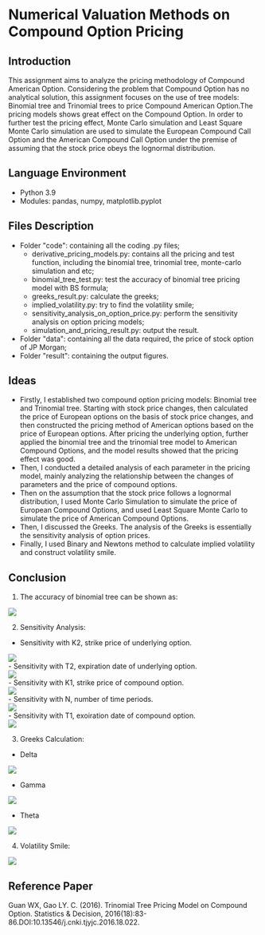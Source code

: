 # Numerical Valuation Methods on Compound Option Pricing
## Introduction
This assignment aims to analyze the pricing methodology of Compound American Option. Considering the problem that Compound Option has no analytical solution,
this assignment focuses on the use of tree models: Binomial tree and Trinomial trees
to price Compound American Option.The pricing models shows great effect on the
Compound Option. In order to further test the pricing effect, Monte
Carlo simulation and Least Square Monte Carlo simulation are used to simulate the European
Compound Call Option and the American Compound Call Option under the
premise of assuming that the stock price obeys the lognormal distribution.

## Language Environment
* Python 3.9
* Modules: pandas, numpy, matplotlib.pyplot

## Files Description
* Folder "code": containing all the coding .py files;
  * derivative_pricing_models.py: contains all the pricing and test function, including the binomial tree, trinomial tree, monte-carlo simulation and etc;
  * binomial_tree_test.py: test the accuracy of binomial tree pricing model with BS formula;
  * greeks_result.py: calculate the greeks;
  * implied_volatility.py: try to find the volatility smile;
  * sensitivity_analysis_on_option_price.py: perform the sensitivity analysis on option pricing models;
  * simulation_and_pricing_result.py: output the result.
* Folder "data": containing all the data required, the price of stock option of JP Morgan;
* Folder "result": containing the output figures.

## Ideas
* Firstly, I established two compound option pricing models: Binomial
tree and Trinomial tree. Starting with stock price changes, then
calculated the price of European options on the basis of stock price changes, and
then constructed the pricing method of American options based on the price of European
options. After pricing the underlying option, further applied the binomial
tree and the trinomial tree model to American Compound Options, and the model
results showed that the pricing effect was good.
* Then, I conducted a detailed analysis of each parameter in the pricing
model, mainly analyzing the relationship between the changes of parameters and
the price of compound options.
* Then on the assumption that the stock price follows a lognormal distribution,
I used Monte Carlo Simulation to simulate the price of European Compound
Options, and used Least Square Monte Carlo to simulate the price of American
Compound Options.
* Then, I discussed the Greeks. The analysis of the Greeks is essentially
the sensitivity analysis of option prices.
* Finally, I used Binary and Newtons method to calculate implied volatility
and construct volatility smile.

## Conclusion
1. The accuracy of binomial tree can be shown as:
<div align=left>
 <img src="https://user-images.githubusercontent.com/101002984/167990027-c72a76cb-3731-4e28-b7ee-1eaabc8e96f4.png" />
</div>

2. Sensitivity Analysis:
- Sensitivity with K2, strike price of underlying option.
 <div align=left>
  <img src="https://user-images.githubusercontent.com/101002984/167990098-754c87bf-5c16-4566-a106-66b0af9b8f10.png" />
  </div>
- Sensitivity with T2, expiration date of underlying option.
  <div align=left>
   <img src="https://user-images.githubusercontent.com/101002984/167990104-0b035c6c-80a9-4535-9b1e-7189b6fc0fbe.png" />
   </div>
- Sensitivity with K1, strike price of compound option.
  <div align=left>
   <img src="https://user-images.githubusercontent.com/101002984/167990106-5b0dc699-98b7-41a2-b72d-7ae5fb518c79.png" />
   </div>
- Sensitivity with N, number of time periods.
   <div align=left>
    <img src="https://user-images.githubusercontent.com/101002984/167990108-2306d021-ece6-46be-8f7e-5de58527da2b.png" />
    </div>
- Sensitivity with T1, exoiration date of compound option.
   <div align=left>
    <img src="https://user-images.githubusercontent.com/101002984/167990109-38ca9550-4a24-4351-9df7-b0dd93360bc5.png" />
    </div> 
    
3. Greeks Calculation:
- Delta
 <div align=left>
  <img src="https://user-images.githubusercontent.com/101002984/167990150-adca22ba-9383-4c35-bd5e-3ad63a972222.png" />
  </div>

- Gamma
 <div align=left>
  <img src="https://user-images.githubusercontent.com/101002984/167990157-7ad2da28-a141-497f-b72d-db0f7100417b.png" />
  </div>
  
- Theta
 <div align=left>
  <img src="https://user-images.githubusercontent.com/101002984/167990158-199b6aa3-2aca-430c-9c61-fb4321ea4796.png" />
  </div>
  
4. Volatility Smile:
 <div align=left>
  <img src="https://user-images.githubusercontent.com/101002984/167990187-f93130bb-583b-47d7-b365-f04d8dfa2845.png" />
  </div>

## Reference Paper
Guan WX, Gao LY. C. (2016). Trinomial Tree Pricing Model on Compound Option.
Statistics & Decision, 2016(18):83-86.DOI:10.13546/j.cnki.tjyjc.2016.18.022.

